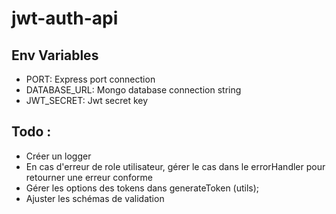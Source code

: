# jwt-auth-api

## Env Variables

- PORT: Express port connection
- DATABASE_URL: Mongo database connection string
- JWT_SECRET: Jwt secret key

## Todo :

- Créer un logger
- En cas d'erreur de role utilisateur, gérer le cas dans le errorHandler pour retourner une erreur conforme
- Gérer les options des tokens dans generateToken (utils);
- Ajuster les schémas de validation